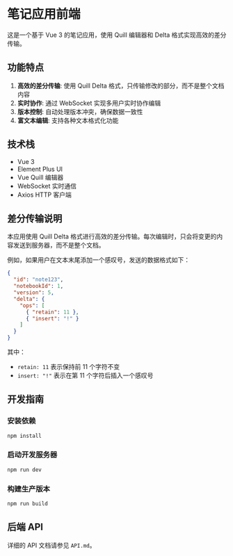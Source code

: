 # 笔记应用前端

这是一个基于 Vue 3 的笔记应用，使用 Quill 编辑器和 Delta 格式实现高效的差分传输。

## 功能特点

1. **高效的差分传输**: 使用 Quill Delta 格式，只传输修改的部分，而不是整个文档内容
2. **实时协作**: 通过 WebSocket 实现多用户实时协作编辑
3. **版本控制**: 自动处理版本冲突，确保数据一致性
4. **富文本编辑**: 支持各种文本格式化功能

## 技术栈

- Vue 3
- Element Plus UI
- Vue Quill 编辑器
- WebSocket 实时通信
- Axios HTTP 客户端

## 差分传输说明

本应用使用 Quill Delta 格式进行高效的差分传输。每次编辑时，只会将变更的内容发送到服务器，而不是整个文档。

例如，如果用户在文本末尾添加一个感叹号，发送的数据格式如下：

```json
{
  "id": "note123",
  "notebookId": 1,
  "version": 5,
  "delta": {
    "ops": [
      { "retain": 11 },
      { "insert": "!" }
    ]
  }
}
```

其中：
- `retain: 11` 表示保持前 11 个字符不变
- `insert: "!"` 表示在第 11 个字符后插入一个感叹号

## 开发指南

### 安装依赖

```bash
npm install
```

### 启动开发服务器

```bash
npm run dev
```

### 构建生产版本

```bash
npm run build
```

## 后端 API

详细的 API 文档请参见 `API.md`。
